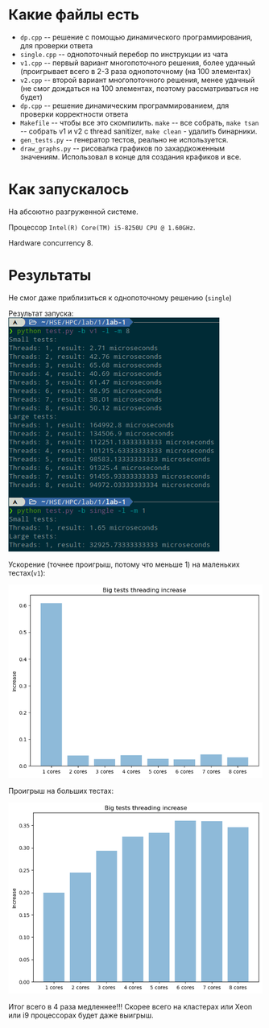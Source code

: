 # Какие файлы есть
* `dp.cpp` -- решение с помощью динамического программирования, для проверки ответа
* `single.cpp` -- однопоточный перебор по инструкции из чата
* `v1.cpp` -- первый вариант многопоточного решения, более удачный (проигрывает всего в 2-3 раза однопоточному (на 100 элементах)
* `v2.cpp` -- второй вариант многопоточного решения, менее удачный (не смог дождаться на 100 элементах, поэтому рассматриваться не будет)
* `dp.cpp` -- решение динамическим программированием, для проверки корректности ответа
* `Makefile` -- чтобы все это скомпилить. `make` -- все собрать, `make tsan` -- собрать v1 и v2 с thread sanitizer,  `make clean` - удалить бинарники.
* `gen_tests.py` -- генератор тестов, реально не используется.
* `draw_graphs.py` -- рисовалка графиков по захардкоженным значениям. Использовал в конце для создания крафиков и все.

# Как запускалось
На абсоютно разгруженной системе.

Процессор `Intel(R) Core(TM) i5-8250U CPU @ 1.60GHz`.

Hardware concurrency 8.

# Результаты
Не смог даже приблизиться к однопоточному решению (`single`)

Результат запуска:
![Run](Pictures/launch_results.png)

Ускорение (точнее проигрыш, потому что меньше 1) на маленьких тестах(`v1`):

![small](Pictures/small_increase.png)

Проигрыш на больших тестах:

![small](Pictures/large_increase.png)

Итог всего в 4 раза медленнее!!!
Скорее всего на кластерах или Xeon или i9 процессорах будет даже выигрыш.